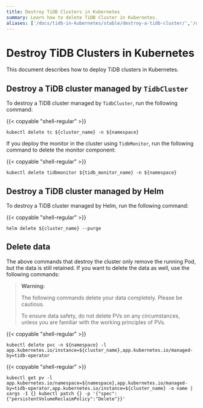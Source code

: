 ```yaml
---
title: Destroy TiDB Clusters in Kubernetes
summary: Learn how to delete TiDB Cluster in Kubernetes.
aliases: ['/docs/tidb-in-kubernetes/stable/destroy-a-tidb-cluster/','/docs/tidb-in-kubernetes/v1.1/destroy-a-tidb-cluster/','/docs/v3.0/tidb-in-kubernetes/maitain/delete-tidb-cluster/']
---
```


# Destroy TiDB Clusters in Kubernetes

This document describes how to deploy TiDB clusters in Kubernetes.

## Destroy a TiDB cluster managed by `TidbCluster`

To destroy a TiDB cluster managed by `TidbCluster`, run the following command:

{{< copyable "shell-regular" >}}

```shell
kubectl delete tc ${cluster_name} -n ${namespace}
```

If you deploy the monitor in the cluster using `TidbMonitor`, run the following command to delete the monitor component:

{{< copyable "shell-regular" >}}

```shell
kubectl delete tidbmonitor ${tidb_monitor_name} -n ${namespace}
```

## Destroy a TiDB cluster managed by Helm

To destroy a TiDB cluster managed by Helm, run the following command:

{{< copyable "shell-regular" >}}

```shell
helm delete ${cluster_name} --purge
```

## Delete data

The above commands that destroy the cluster only remove the running Pod, but the data is still retained. If you want to delete the data as well, use the following commands:

> **Warning:**
>
> The following commands delete your data completely. Please be cautious.
>
> To ensure data safety, do not delete PVs on any circumstances, unless you are familiar with the working principles of PVs.

{{< copyable "shell-regular" >}}

```shell
kubectl delete pvc -n ${namespace} -l app.kubernetes.io/instance=${cluster_name},app.kubernetes.io/managed-by=tidb-operator
```

{{< copyable "shell-regular" >}}

```shell
kubectl get pv -l app.kubernetes.io/namespace=${namespace},app.kubernetes.io/managed-by=tidb-operator,app.kubernetes.io/instance=${cluster_name} -o name | xargs -I {} kubectl patch {} -p '{"spec":{"persistentVolumeReclaimPolicy":"Delete"}}'
```
